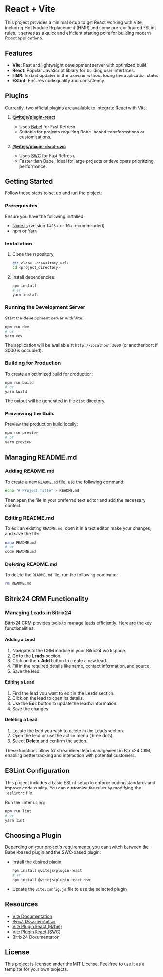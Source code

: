 # React + Vite

This project provides a minimal setup to get React working with Vite, including Hot Module Replacement (HMR) and some pre-configured ESLint rules. It serves as a quick and efficient starting point for building modern React applications.

## Features

- **Vite**: Fast and lightweight development server with optimized build.
- **React**: Popular JavaScript library for building user interfaces.
- **HMR**: Instant updates in the browser without losing the application state.
- **ESLint**: Ensures code quality and consistency.

## Plugins

Currently, two official plugins are available to integrate React with Vite:

1. **[@vitejs/plugin-react](https://github.com/vitejs/vite-plugin-react/blob/main/packages/plugin-react/README.md)**
   - Uses [Babel](https://babeljs.io/) for Fast Refresh.
   - Suitable for projects requiring Babel-based transformations or customizations.

2. **[@vitejs/plugin-react-swc](https://github.com/vitejs/vite-plugin-react-swc)**
   - Uses [SWC](https://swc.rs/) for Fast Refresh.
   - Faster than Babel; ideal for large projects or developers prioritizing performance.

## Getting Started

Follow these steps to set up and run the project:

### Prerequisites

Ensure you have the following installed:

- [Node.js](https://nodejs.org/) (version 14.18+ or 16+ recommended)
- npm or [Yarn](https://yarnpkg.com/)

### Installation

1. Clone the repository:
   ```bash
   git clone <repository_url>
   cd <project_directory>
   ```

2. Install dependencies:
   ```bash
   npm install
   # or
   yarn install
   ```

### Running the Development Server

Start the development server with Vite:

```bash
npm run dev
# or
yarn dev
```

The application will be available at `http://localhost:3000` (or another port if 3000 is occupied).

### Building for Production

To create an optimized build for production:

```bash
npm run build
# or
yarn build
```

The output will be generated in the `dist` directory.

### Previewing the Build

Preview the production build locally:

```bash
npm run preview
# or
yarn preview
```

## Managing README.md

### Adding README.md
To create a new `README.md` file, use the following command:

```bash
echo "# Project Title" > README.md
```

Then open the file in your preferred text editor and add the necessary content.

### Editing README.md
To edit an existing `README.md`, open it in a text editor, make your changes, and save the file:

```bash
nano README.md
# or
code README.md
```

### Deleting README.md
To delete the `README.md` file, run the following command:

```bash
rm README.md
```

## Bitrix24 CRM Functionality

### Managing Leads in Bitrix24

Bitrix24 CRM provides tools to manage leads efficiently. Here are the key functionalities:

#### Adding a Lead
1. Navigate to the CRM module in your Bitrix24 workspace.
2. Go to the **Leads** section.
3. Click on the **+ Add** button to create a new lead.
4. Fill in the required details like name, contact information, and source.
5. Save the lead.

#### Editing a Lead
1. Find the lead you want to edit in the Leads section.
2. Click on the lead to open its details.
3. Use the **Edit** button to update the lead's information.
4. Save the changes.

#### Deleting a Lead
1. Locate the lead you wish to delete in the Leads section.
2. Open the lead or use the action menu (three dots).
3. Select **Delete** and confirm the action.

These functions allow for streamlined lead management in Bitrix24 CRM, enabling better tracking and interaction with potential customers.

## ESLint Configuration

This project includes a basic ESLint setup to enforce coding standards and improve code quality. You can customize the rules by modifying the `.eslintrc` file.

Run the linter using:

```bash
npm run lint
# or
yarn lint
```

## Choosing a Plugin

Depending on your project's requirements, you can switch between the Babel-based plugin and the SWC-based plugin:

- Install the desired plugin:
  ```bash
  npm install @vitejs/plugin-react
  # or
  npm install @vitejs/plugin-react-swc
  ```

- Update the `vite.config.js` file to use the selected plugin.

## Resources

- [Vite Documentation](https://vitejs.dev/)
- [React Documentation](https://reactjs.org/)
- [Vite Plugin React (Babel)](https://github.com/vitejs/vite-plugin-react/blob/main/packages/plugin-react/README.md)
- [Vite Plugin React (SWC)](https://github.com/vitejs/vite-plugin-react-swc)
- [Bitrix24 Documentation](https://helpdesk.bitrix24.com/)

## License

This project is licensed under the MIT License. Feel free to use it as a template for your own projects.
